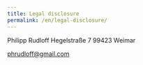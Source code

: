 ```yaml
---
title: Legal disclosure
permalink: /en/legal-disclosure/
---
```

Philipp Rudloff
Hegelstraße 7
99423 Weimar

[phrudloff@gmail.com](mailto:phrudloff@gmail.com)
